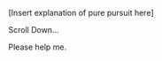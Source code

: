 [Insert explanation of pure pursuit here]


Scroll Down...






















































Please help me.